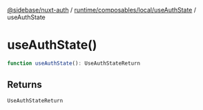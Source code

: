[@sidebase/nuxt-auth](../../../../../index.md) / [runtime/composables/local/useAuthState](../index.md) / useAuthState

# useAuthState()

```ts
function useAuthState(): UseAuthStateReturn
```

## Returns

`UseAuthStateReturn`
